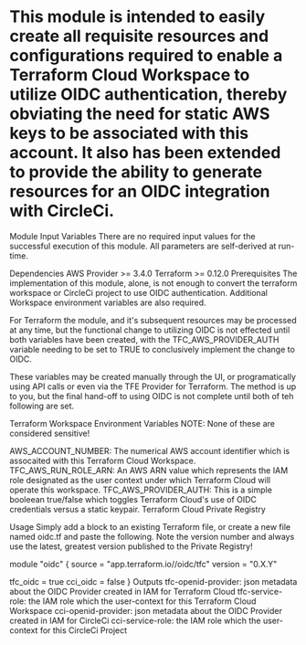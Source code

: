 # This module is intended to easily create all requisite resources and configurations required to enable a Terraform Cloud Workspace to utilize OIDC authentication, thereby obviating the need for static AWS keys to be associated with this account. It also has been extended to provide the ability to generate resources for an OIDC integration with CircleCi.

Module Input Variables
There are no required input values for the successful execution of this module. All parameters are self-derived at run-time.

Dependencies
AWS Provider >= 3.4.0
Terraform >= 0.12.0
Prerequisites
The implementation of this module, alone, is not enough to convert the terraform workspace or CircleCi project to use OIDC authentication. Additional Workspace environment variables are also required.

For Terraform the module, and it's subsequent resources may be processed at any time, but the functional change to utilizing OIDC is not effected until both variables have been created, with the TFC_AWS_PROVIDER_AUTH variable needing to be set to TRUE to conclusively implement the change to OIDC.

These variables may be created manually through the UI, or programatically using API calls or even via the TFE Provider for Terraform. The method is up to you, but the final hand-off to using OIDC is not complete until both of teh following are set.

Terraform Workspace Environment Variables NOTE: None of these are considered sensitive!

AWS_ACCOUNT_NUMBER: The numerical AWS account identifier which is assocaited with this Terraform Cloud Workspace.
TFC_AWS_RUN_ROLE_ARN: An AWS ARN value which represents the IAM role designated as the user context under which Terraform Cloud will operate this workspace.
TFC_AWS_PROVIDER_AUTH: This is a simple booleean true/false which toggles Terraform Cloud's use of OIDC credentials versus a static keypair.
Terraform Cloud Private Registry


Usage
Simply add a block to an existing Terraform file, or create a new file named oidc.tf and paste the following. Note the version number and always use the latest, greatest version published to the Private Registry!

module "oidc" {
  source  = "app.terraform.io/<registry>/oidc/tfc"
  version = "0.X.Y"

  tfc_oidc = true
  cci_oidc = false
}
Outputs
tfc-openid-provider: json metadata about the OIDC Provider created in IAM for Terraform Cloud
tfc-service-role: the IAM role which the user-context for this Terraform Cloud Workspace
cci-openid-provider: json metadata about the OIDC Provider created in IAM for CircleCi
cci-service-role: the IAM role which the user-context for this CircleCi Project
